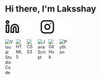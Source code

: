 # Hi there, I'm Laksshay

[![website](./img/linkedin-light.svg)](https://www.linkedin.com/in/laksshay-sehrawat-20b0a9220/#gh-light-mode-only)
[![website](./img/linkedin-dark.svg)](https://www.linkedin.com/in/laksshay-sehrawat-20b0a9220/#gh-dark-mode-only)
&nbsp;&nbsp;
[![website](./img/instagram-light.svg)](https://www.instagram.com/laksshay_sehrawat#gh-light-mode-only)
[![website](./img/instagram-dark.svg)](https://www.instagram.com/laksshay_sehrawat#gh-dark-mode-only)

<img align="left" alt="Visual Studio Code" width="26px" src="https://cdn.jsdelivr.net/gh/devicons/devicon/icons/vscode/vscode-original.svg" style="padding-right:10px;" />
<img align="left" alt="HTML5" width="26px" src="https://cdn.jsdelivr.net/gh/devicons/devicon/icons/html5/html5-original.svg" style="padding-right:10px;" />
<img align="left" alt="CSS3" width="26px" src="https://cdn.jsdelivr.net/gh/devicons/devicon/icons/css3/css3-original.svg" style="padding-right:10px;" />
<img align="left" alt="JavaScript" width="26px" src="https://cdn.jsdelivr.net/gh/devicons/devicon/icons/javascript/javascript-original.svg" style="padding-right:10px;" />
<img align="left" alt="GitHub" width="26px" src="https://user-images.githubusercontent.com/3369400/139447912-e0f43f33-6d9f-45f8-be46-2df5bbc91289.png" style="padding-right:10px;" />
<img align="left" alt="Python" width="26px" src="https://cdn.jsdelivr.net/gh/devicons/devicon/icons/python/python-original.svg" style="padding-right:10px;" />
<img align="left" alt="Terminal" width="26px" src="./img/terminal-dark.svg"/>

















[AIRGinsta]: https://www.instagram.com/airgnsut/
